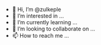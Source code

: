 - 👋 Hi, I’m @zulkeple
- 👀 I’m interested in ...
- 🌱 I’m currently learning ...
- 💞️ I’m looking to collaborate on ...
- 📫 How to reach me ...

<!---
zulkeple/zulkeple is a ✨ special ✨ repository because its `README.md` (this file) appears on your GitHub profile.
You can click the Preview link to take a look at your changes.
--->
